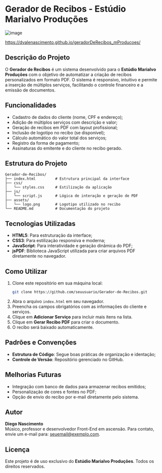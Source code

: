 # Gerador de Recibos - Estúdio Marialvo Produções

![image](https://github.com/user-attachments/assets/f281b22d-7ef0-43ae-a3a0-9ba892eb46c5)


https://dvalenascimento.github.io/geradorDeRecibos_mProducoes/

## Descrição do Projeto
O **Gerador de Recibos** é um sistema desenvolvido para o **Estúdio Marialvo Produções** com o objetivo de automatizar a criação de recibos personalizados em formato PDF. O sistema é responsivo, intuitivo e permite a inserção de múltiplos serviços, facilitando o controle financeiro e a emissão de documentos.

## Funcionalidades
- Cadastro de dados do cliente (nome, CPF e endereço);
- Adição de múltiplos serviços com descrição e valor;
- Geração de recibos em PDF com layout profissional;
- Inclusão de logotipo no recibo (se disponível);
- Cálculo automático do valor total dos serviços;
- Registro da forma de pagamento;
- Assinaturas do emitente e do cliente no recibo gerado.

## Estrutura do Projeto
```
Gerador-de-Recibos/
├── index.html         # Estrutura principal da interface
├── css/
│   └── styles.css     # Estilização da aplicação
├── js/
│   └── script.js      # Lógica de interação e geração de PDF
├── assets/
│   └── logo.png       # Logotipo utilizado no recibo
└── README.md          # Documentação do projeto
```

## Tecnologias Utilizadas
- **HTML5**: Para estruturação da interface;
- **CSS3**: Para estilização responsiva e moderna;
- **JavaScript**: Para interatividade e geração dinâmica do PDF;
- **jsPDF**: Biblioteca JavaScript utilizada para criar arquivos PDF diretamente no navegador.

## Como Utilizar
1. Clone este repositório em sua máquina local:
   ```bash
   git clone https://github.com/seuusuario/Gerador-de-Recibos.git
   ```
2. Abra o arquivo `index.html` em seu navegador.
3. Preencha os campos obrigatórios com as informações do cliente e serviços.
4. Clique em **Adicionar Serviço** para incluir mais itens na lista.
5. Clique em **Gerar Recibo PDF** para criar o documento.
6. O recibo será baixado automaticamente.

## Padrões e Convenções
- **Estrutura de Código**: Segue boas práticas de organização e identação;
- **Controle de Versão**: Repositório gerenciado no GitHub.

## Melhorias Futuras
- Integração com banco de dados para armazenar recibos emitidos;
- Personalização de cores e fontes no PDF;
- Opção de envio do recibo por e-mail diretamente pelo sistema.

## Autor
**Diego Nascimento**  
Músico, professor e desenvolvedor Front-End em ascensão. Para contato, envie um e-mail para: [seuemail@exemplo.com](mailto:seuemail@exemplo.com).

## Licença
Este projeto é de uso exclusivo do **Estúdio Marialvo Produções**. Todos os direitos reservados.

